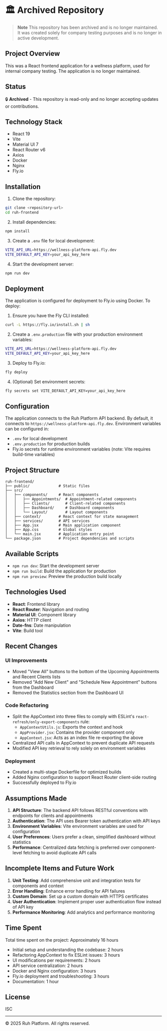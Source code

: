 # 🏛️ Archived Repository

> **Note**
> This repository has been archived and is no longer maintained. It was created solely for company testing purposes and is no longer in active development.

## Project Overview
This was a React frontend application for a wellness platform, used for internal company testing. The application is no longer maintained.

## Status
🔒 **Archived** - This repository is read-only and no longer accepting updates or contributions.

## Technology Stack
- React 19
- Vite
- Material UI 7
- React Router v6
- Axios
- Docker
- Nginx
- Fly.io

## Installation

1. Clone the repository:
```bash
git clone <repository-url>
cd ruh-frontend
```

2. Install dependencies:
```bash
npm install
```

3. Create a `.env` file for local development:
```bash
VITE_API_URL=https://wellness-platform-api.fly.dev
VITE_DEFAULT_API_KEY=your_api_key_here
```

4. Start the development server:
```bash
npm run dev
```

## Deployment

The application is configured for deployment to Fly.io using Docker. To deploy:

1. Ensure you have the Fly CLI installed:
```bash
curl -L https://fly.io/install.sh | sh
```

2. Create a `.env.production` file with your production environment variables:
```bash
VITE_API_URL=https://wellness-platform-api.fly.dev
VITE_DEFAULT_API_KEY=your_api_key_here
```

3. Deploy to Fly.io:
```bash
fly deploy
```

4. (Optional) Set environment secrets:
```bash
fly secrets set VITE_DEFAULT_API_KEY=your_api_key_here
```

## Configuration

The application connects to the Ruh Platform API backend. By default, it connects to `https://wellness-platform-api.fly.dev`. Environment variables can be configured in:

- `.env` for local development
- `.env.production` for production builds
- Fly.io secrets for runtime environment variables (note: Vite requires build-time variables)

## Project Structure

```
ruh-frontend/
├── public/             # Static files
├── src/
│   ├── components/     # React components
│   │   ├── Appointments/  # Appointment-related components
│   │   ├── Clients/       # Client-related components
│   │   ├── Dashboard/     # Dashboard components
│   │   └── Layout/        # Layout components
│   ├── context/        # React context for state management
│   ├── services/       # API services
│   ├── App.jsx         # Main application component
│   ├── App.css         # Global styles
│   └── main.jsx        # Application entry point
└── package.json        # Project dependencies and scripts
```

## Available Scripts

- `npm run dev`: Start the development server
- `npm run build`: Build the application for production
- `npm run preview`: Preview the production build locally

## Technologies Used

- **React**: Frontend library
- **React Router**: Navigation and routing
- **Material UI**: Component library
- **Axios**: HTTP client
- **Date-fns**: Date manipulation
- **Vite**: Build tool

## Recent Changes

### UI Improvements
- Moved "View All" buttons to the bottom of the Upcoming Appointments and Recent Clients lists
- Removed "Add New Client" and "Schedule New Appointment" buttons from the Dashboard
- Removed the Statistics section from the Dashboard UI

### Code Refactoring
- Split the AppContext into three files to comply with ESLint's `react-refresh/only-export-components` rule:
  - `AppContextUtils.js`: Exports the context and hook
  - `AppProvider.jsx`: Contains the provider component only
  - `AppContext.jsx`: Acts as an index file re-exporting the above
- Centralized API calls in AppContext to prevent duplicate API requests
- Modified API key retrieval to rely solely on environment variables

### Deployment
- Created a multi-stage Dockerfile for optimized builds
- Added Nginx configuration to support React Router client-side routing
- Successfully deployed to Fly.io

## Assumptions Made

1. **API Structure**: The backend API follows RESTful conventions with endpoints for clients and appointments
2. **Authentication**: The API uses Bearer token authentication with API keys
3. **Environment Variables**: Vite environment variables are used for configuration
4. **User Preferences**: Users prefer a clean, simplified dashboard without statistics
5. **Performance**: Centralized data fetching is preferred over component-level fetching to avoid duplicate API calls

## Incomplete Items and Future Work

1. **Unit Testing**: Add comprehensive unit and integration tests for components and context
2. **Error Handling**: Enhance error handling for API failures
3. **Custom Domain**: Set up a custom domain with HTTPS certificates
4. **User Authentication**: Implement proper user authentication flow instead of API key
5. **Performance Monitoring**: Add analytics and performance monitoring

## Time Spent

Total time spent on the project: Approximately 16 hours

- Initial setup and understanding the codebase: 2 hours
- Refactoring AppContext to fix ESLint issues: 3 hours
- UI modifications per requirements: 2 hours
- API service centralization: 2 hours
- Docker and Nginx configuration: 3 hours
- Fly.io deployment and troubleshooting: 3 hours
- Documentation: 1 hour

## License

ISC

---

© 2025 Ruh Platform. All rights reserved.
